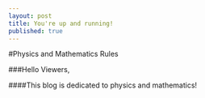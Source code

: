 ```yaml
---
layout: post
title: You're up and running!
published: true
---
```

#Physics and Mathematics Rules

###Hello Viewers,

####This blog is dedicated to physics and mathematics!